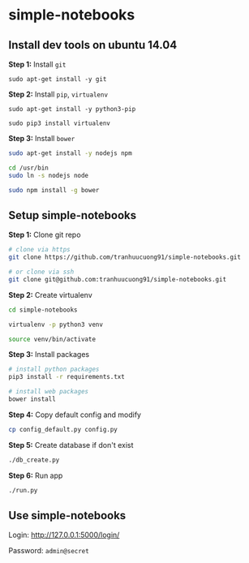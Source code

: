 # simple-notebooks


## Install dev tools on ubuntu 14.04
**Step 1:** Install `git`
```
sudo apt-get install -y git
```

**Step 2:** Install `pip`, `virtualenv`
```
sudo apt-get install -y python3-pip

sudo pip3 install virtualenv
```

**Step 3:** Install `bower`
```sh
sudo apt-get install -y nodejs npm

cd /usr/bin
sudo ln -s nodejs node

sudo npm install -g bower
```

## Setup simple-notebooks
**Step 1:** Clone git repo
```sh
# clone via https
git clone https://github.com/tranhuucuong91/simple-notebooks.git

# or clone via ssh
git clone git@github.com:tranhuucuong91/simple-notebooks.git
```

**Step 2:** Create virtualenv
```sh
cd simple-notebooks

virtualenv -p python3 venv

source venv/bin/activate
```

**Step 3:** Install packages
```sh
# install python packages
pip3 install -r requirements.txt

# install web packages
bower install
```

**Step 4:** Copy default config and modify
```sh
cp config_default.py config.py
```

**Step 5:** Create database if don't exist
```sh
./db_create.py
```

**Step 6:** Run app
```sh
./run.py
```


## Use simple-notebooks
Login: http://127.0.0.1:5000/login/

Password: `admin@secret`
